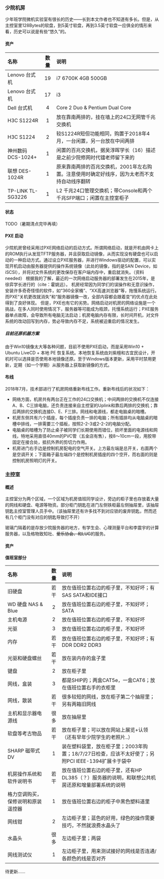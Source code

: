 ### 少院机房

少年班学院微机实验室有很长的历史——长到本文作者也不知道有多长。但是，从主控室里128Bytes的软盘，到5英寸软盘，再到3.5英寸软盘一应俱全的情形来看，历史可以说是有些“悠久”的。

#### 资产

| 名称               | 数量 | 说明                                                         |
| :----------------- | :--: | :----------------------------------------------------------- |
| Lenovo 台式机      |  19  | i7 6700K 4GB 500GB                                           |
| Lenovo 台式机      |  17  | i3                                                           |
| Dell 台式机        |  4   | Core 2 Duo & Pentium Dual Core                               |
| H3C S1224R         |  1   | 放在靠南两排的，挂在墙上的24口无网管千兆交换机               |
| H3C S1224          |  2   | 较S1224R短但功能相同，购置于2018年4月，一台闲置，另一台放在中间两排 |
| 神州数码 DCS-1024+ |  1   | 闲置的百兆交换机，据吴淳晖学长（16）描述是之前少院修网时代镭老师留下来的 |
| 联想 DES-1024R     |  1   | 原来靠南两排的百兆交换机，2001年左右购置。注意使用时确定好线序，因为太老而不支持自动线序翻转 |
| TP-LINK TL-SG3226  |  1   | L2 千兆24口管理交换机；带Console和两个千兆SFP端口；闲置在主控室柜子 |

#### 状态

TODO（暑期清点完毕再填）

#### PXE 启动

少院机房曾经采用过PXE网络启动的启动方式。所谓网络启动，就是开机由网卡上的ROM执行从发现TFTP服务器，并且获取启动镜像，从而实现没有硬盘也可以启动的一种启动方式。通过设立PXE服务器，并进行Windows驱动的配置，可以实现开机启动由服务器提供的操作系统镜像（此处的镜像，指的是SAN Device，如iSCSI），并将对文件系统的更改保存在客户端内存中，重启就消失。（资料needed）
根据我的了解，最近的一次网络启动服务器的部署发生在2015年，是徐弈学长进行的（cite：霍姚远）。
机房经常因为同学们的误操作和无意识操作，安装许多奇奇怪怪的软件，如“360全家桶”、“XX高速浏览器”等，拖慢系统运行。而PXE“关机更改就消失”和“服务器镜像一改，全部内容都会跟着变”的优点在此处得到了良好体现。
但是，PXE也有它的劣势。网络启动对机房的网络设施是一个挑战，在多人同时使用情况下，服务器等可能成为瓶颈，托慢系统运行；PXE服务器单点故障，会导致所有电脑无法启动；机房电脑内存有限，长时间开机，对文件系统的改动回写到内存，势必导致内存不足，系统被迫重启的情况发生。

##### 目前还原机器方案

由于Win10镜像太大等各种问题，目前不使用PXE启动，而是采用Win10 + Ubuntu LiveCD + 本地 PE 恢复系统。本地恢复系统由刘紫檀和古宜民设计，开机时可以选择是否使用本地镜像还原。至于Windows版本更新，采用平时禁用更新，定期（如一个学期）从服务器上获取新镜像的方式。

#### 布线

2018年7月，技术部进行了机房网络重新布线工作。重新布线后的状况如下：

+ 网络方面，机房共有两台正在工作的24口交换机；中间两排的交换机不仅连接A、B、C三排电脑，还负责连接来自主控室的Uplink和靠后两排的交换机；靠后两排的交换机连接D、E、F三排。网线和电源线，都走电脑桌的暗槽。
+ 机房东侧共有六个插座，每个插座负责一排的电脑；所有插排均从电脑桌的暗槽中排线，一排需要三个插板，按照2-2-3或2-2-2的电脑分配。
+ 电脑桌的暗槽为了防止桌子被同学们长期使用而错位，损坏里面的电源线和网线，特地采用直径40mm的PVC管（五金店有售），按8～10cm一段，用胶带固定在接合处，抵抗外界的剪切力作用。
+ 机房进门右手边是控制机房配电的空气开关。上方最左端是总开关，右面两个是空调开关；下面箱子最左端四个是控制机房插座的四个空开，而右面的则是控制机房照明灯的开关。

### 主控室

#### 概述

主控室分为两个区域，一个区域为机房值班同学设计，旁边的柜子里也存放着大量的网线和硬盘、电源等物资。部分柜门钥匙在进门左侧铁柜最左侧抽屉里，该抽屉钥匙主控室管理人员手中。（该抽屉里还有许多找不到对应锁的废弃钥匙，然而还有几个柜门没有对应的钥匙导致打不开）

玻璃门隔着的是存放少院服务器的地方，有学生会、心理测量平台和李震宇的计算服务器，以及格物致知社、~~爱乐协会、和LUG~~的服务。

#### 资产

**值班室部分**

| 名称                               | 数量 | 说明                                                         |
| :--------------------------------- | :--: | :----------------------------------------------------------- |
| 旧硬盘                             | 若干 | 放在值班位置右边的柜子里，不知好坏；有SAS SATA和IDE接口      |
| WD 硬盘 NAS & Blue                 |  2   | 放在值班位置右边的柜子里，不知好坏；SATA                     |
| 主机电源                           |  2   | 放在值班位置右边的柜子里，不知好坏                           |
| 光驱                               |  3   | 放在值班位置右边的柜子里，不知好坏                           |
| 内存                               | 若干 | 放在值班位置右边的柜子里，不知好坏；有DDR DDR2 DDR3          |
| 光驱和硬盘螺丝                     | 若干 | 放在装内存的盒子里                                           |
| 键盘                               |  2   | 放在柜子里                                                   |
| 网线，盒装                         |  3   | 都是SHIP的；两盒CAT5e，一盒CAT6；放在值班位置右手的衣柜里    |
| 网线，散装                         | 若干 | 很多较短的网线，放在柜子第二个抽屉里；另有两箱旧网线         |
| 主机和显示器电源线                 | 很多 | 放在抽屉里                                                   |
| 软盘等考古物品                     | 若干 | 放在柜子里；可以放在网站上展览+认领（还有早年少院学生的老照片..） |
| SHARP 磁带式 DV                    |  1   | 装在塑料袋里，放在柜子里；2003年购置；18/7/27日检查，应该不太好使了；另附PCI IEEE-1394扩展卡于袋中 |
| 机房操作系统和软件说明书           | 若干 | 放在值班位置右边的柜子里，还有HP DL385（？）服务器的说明，和联想公共机房还原和增量部署系统的说明 |
| 格力空调购买，保修说明和原装遥控器 |  1   | 放在值班位置右边的柜子中黑色塑料道里                         |
| 网线钳                             |  2   | 左边柜子里；蓝色的好用，绿色的操作需要技巧，不然就浪费水晶头了 |
| 水晶头                             | 很多 | 左边柜子里；两袋                                             |
| 网线测试仪                         |  1   | 左边柜子里，用来测试接好的网线是否连通/各颜色的线是否对齐    |

待更新……